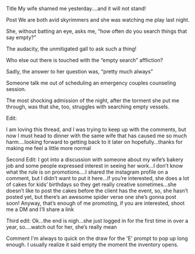 Title
My wife shamed me yesterday….and it will not stand!

Post
We are both avid skyrimmers and she was watching me play last night.

She, without batting an eye, asks me, “how often do you search things that say empty?”

The audacity, the unmitigated gall to ask such a thing!

Who else out there is touched with the “empty search” affliction?

Sadly, the answer to her question was, “pretty much always”

Someone talk me out of scheduling an emergency couples counseling session.

The most shocking admission of the night, after the torment she put me through, was that she, too, struggles with searching empty vessels.

Edit:

I am loving this thread, and I was trying to keep up with the comments, but now I must head to dinner with the same wife that has caused me so much harm….looking forward to getting back to it later on hopefully…thanks for making me feel a little more normal

Second Edit: I got into a discussion with someone about my wife’s bakery job and some people expressed interest in seeing her work…I don’t know what the rule is on promotions….I shared the instagram profile on a comment, but I didn’t want to put it here…if you’re interested, she does a lot of cakes for kids’ birthdays so they get really creative sometimes…she doesn’t like to post the cakes before the client has the event, so, she hasn’t posted yet, but there’s an awesome spider verse one she’s gonna post soon!  Anyway, that’s enough of me promoting, if you are interested, shoot me a DM and I’ll share a link

Third edit:  Ok…the end is nigh…she just logged in for the first time in over a year, so….watch out for her, she’s really mean

Comment
I'm always to quick on the draw for the 'E' prompt to pop up long enough. I usually realize it said empty the moment the inventory opens.
